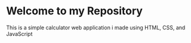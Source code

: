 # Welcome to my Repository

This is a simple calculator web application i made using HTML, CSS, and JavaScript
